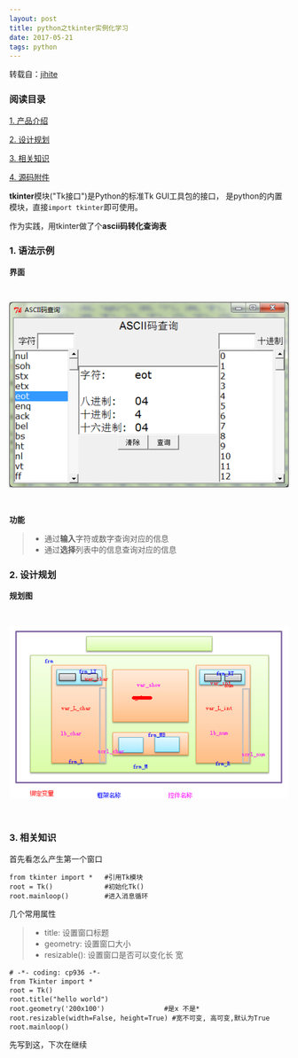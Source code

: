 ```yaml
---
layout: post
title: python之tkinter实例化学习
date: 2017-05-21
tags: python
---
```



转载自：[jihite](http://www.cnblogs.com/kaituorensheng/p/3287652.html#_label3)

### 阅读目录

[1. 产品介绍](#1)

[2. 设计规划](#2)

[3. 相关知识](#3)

[4. 源码附件](#4)

**tkinter**模块("Tk接口")是Python的标准Tk GUI工具包的接口， 是python的内置模块，直接`import tkinter`即可使用。

作为实践，用tkinter做了个**ascii码转化查询表**

<h3 id="1">1. 语法示例</h3>

**界面**

<br/>
   
![](/images/posts/tkinter/image1.png)

<br/>

**功能**


>* 通过**输入**字符或数字查询对应的信息
>* 通过**选择**列表中的信息查询对应的信息



<h3 id="2">2. 设计规划</h3>

**规划图**

<br/>
   
![](/images/posts/tkinter/image2.png)

<br/>

<h3 id="3">3. 相关知识</h3>

首先看怎么产生第一个窗口

```
from tkinter import *   #引用Tk模块
root = Tk()             #初始化Tk()
root.mainloop()         #进入消息循环
```

几个常用属性

>* title: 设置窗口标题
>* geometry: 设置窗口大小
>* resizable(): 设置窗口是否可以变化长 宽

```
# -*- coding: cp936 -*-
from Tkinter import *
root = Tk()
root.title("hello world")
root.geometry('200x100')               #是x 不是*
root.resizable(width=False, height=True) #宽不可变, 高可变,默认为True
root.mainloop()
```
    
先写到这，下次在继续